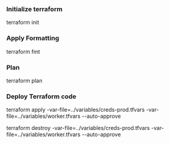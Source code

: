 ### Initialize terraform    
terraform init

### Apply Formatting  
terraform fmt

### Plan 
terraform plan

### Deploy Terraform code
terraform apply -var-file=../variables/creds-prod.tfvars -var-file=../variables/worker.tfvars --auto-approve

terraform destroy -var-file=../variables/creds-prod.tfvars -var-file=../variables/worker.tfvars --auto-approve
